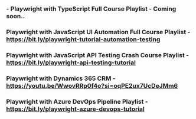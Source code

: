 ### - Playwright with TypeScript Full Course Playlist - Coming soon..

### Playwright with JavaScript UI Automation Full Course Playlist - https://bit.ly/playwright-tutorial-automation-testing
### Playwright with JavaScript API Testing Crash Course Playlist - https://bit.ly/playwright-api-testing-tutorial

### Playwright with Dynamics 365 CRM - https://youtu.be/WwovRRp0f4o?si=oqPE2ux7UcDeJMm6
### Playwright with Azure DevOps Pipeline Playlist - https://bit.ly/playwright-azure-devops-tutorial
